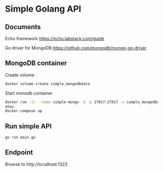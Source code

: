 # Simple Golang API

## Documents

Echo framework https://echo.labstack.com/guide

Go driver for MongoDB https://github.com/mongodb/mongo-go-driver

## MongoDB container

Create volume

```bash
docker volume create simple_mongodbdata
```

Start monodb container

```bash
docker run -it --name simple-mongo -d -p 27017:27017 -v simple_mongodbdata:/data/db mongo
atau
docker-compose up

```

## Run simple API

```bash
go run main.go
```

## Endpoint

Browse to http://localhost:1323